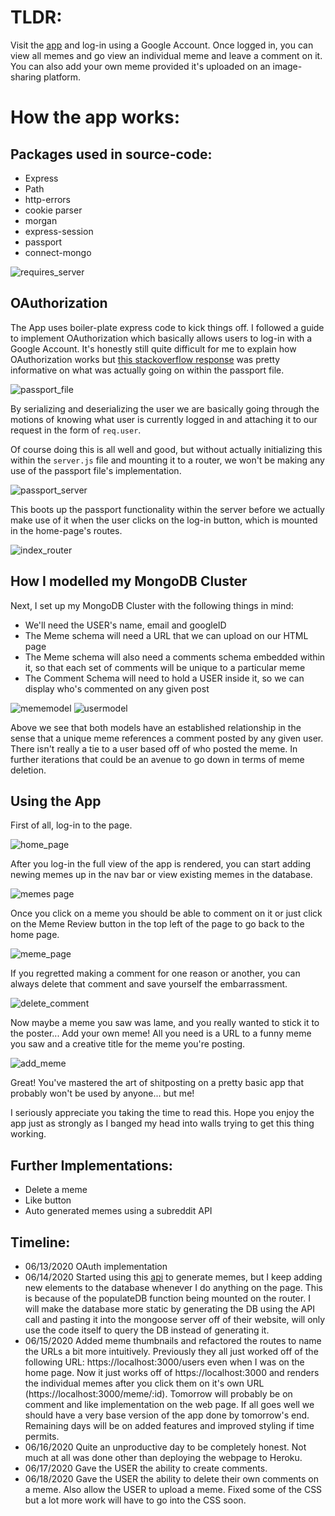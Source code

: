 #  TLDR:
Visit the [app](https://me-review-meme.herokuapp.com/) and log-in using a Google Account. Once logged in, you can view all memes and go view an individual meme and leave a comment on it. You can also add your own meme provided it's uploaded on an image-sharing platform. 

#  How the app works:

##  Packages used in source-code:

- Express
- Path
- http-errors
- cookie parser
- morgan
- express-session
- passport
- connect-mongo

![requires_server](https://github.com/ibrahimalhanich/Meme-Review/blob/master/pictures/server_requires.PNG)

## OAuthorization

The App uses boiler-plate express code to kick things off. I followed a guide to implement OAuthorization which basically allows users to log-in with a Google Account. It's honestly still quite difficult for me to explain how OAuthorization works but [this stackoverflow response](https://stackoverflow.com/questions/27637609/understanding-passport-serialize-deserialize) was pretty informative on what was actually going on within the passport file. 

![passport_file](https://github.com/ibrahimalhanich/Meme-Review/blob/master/pictures/passport.PNG)

By serializing and deserializing the user we are basically going through the motions of knowing what user is currently logged in and attaching it to our request in the form of `req.user`. 

Of course doing this is all well and good, but without actually initializing this within the `server.js` file and mounting it to a router, we won't be making any use of the passport file's implementation. 

![passport_server](https://github.com/ibrahimalhanich/Meme-Review/blob/master/pictures/server_passport.PNG)

This boots up the passport functionality within the server before we actually make use of it when the user clicks on the log-in button, which is mounted in the home-page's routes.

![index_router](https://github.com/ibrahimalhanich/Meme-Review/blob/master/pictures/index_router.PNG)


## How I modelled my MongoDB Cluster
Next, I set up my MongoDB Cluster with the following things in mind:

- We'll need the USER's name, email and googleID
- The Meme schema will need a URL that we can upload on our HTML page
- The Meme schema will also need a comments schema embedded within it, so that each set of comments will be unique to a particular meme
- The Comment Schema will need to hold a USER inside it, so we can display who's commented on any given post

![mememodel](https://github.com/ibrahimalhanich/Meme-Review/blob/master/pictures/meme_model.PNG)
![usermodel](https://github.com/ibrahimalhanich/Meme-Review/blob/master/pictures/user_model.PNG)

Above we see that both models have an established relationship in the sense that a unique meme references a comment posted by any given user. There isn't really a tie to a user based off of who posted the meme. In further iterations that could be an avenue to go down in terms of meme deletion. 

## Using the App

First of all, log-in to the page.

![home_page](https://github.com/ibrahimalhanich/Meme-Review/blob/master/pictures/homepage.png)

After you log-in the full view of the app is rendered, you can start adding newing memes up in the nav bar or view existing memes in the database. 

![memes page](https://github.com/ibrahimalhanich/Meme-Review/blob/master/pictures/allmemes.png)

Once you click on a meme you should be able to comment on it or just click on the Meme Review button in the top left of the page to go back to the home page. 

![meme_page](https://github.com/ibrahimalhanich/Meme-Review/blob/master/pictures/makeacomment.png)

If you regretted making a comment for one reason or another, you can always delete that comment and save yourself the embarrassment. 

![delete_comment](https://github.com/ibrahimalhanich/Meme-Review/blob/master/pictures/deleteacomment.png)

Now maybe a meme you saw was lame, and you really wanted to stick it to the poster... Add your own meme! All you need is a URL to a funny meme you saw and a creative title for the meme you're posting. 

![add_meme](https://github.com/ibrahimalhanich/Meme-Review/blob/master/pictures/addameme.png)

Great! You've mastered the art of shitposting on a pretty basic app that probably won't be used by anyone... but me! 

I seriously appreciate you taking the time to read this. Hope you enjoy the app just as strongly as I banged my head into walls trying to get this thing working. 


## Further Implementations:

- Delete a meme
- Like button
- Auto generated memes using a subreddit API




##  Timeline:
- 06/13/2020    OAuth implementation
- 06/14/2020    Started using this [api](https://github.com/R3l3ntl3ss/Meme_Api) to generate memes, but I keep adding new elements to the database whenever I do anything on the page. This is because of the populateDB function being mounted on the router. I will make the database more static by generating the DB using the API call and pasting it into the mongoose server off of their website, will only use the code itself to query the DB instead of generating it. 
- 06/15/2020    Added meme thumbnails and refactored the routes to name the URLs a bit more intuitively. Previously they all just worked off of the following URL: https://localhost:3000/users even when I was on the home page. Now it just works off of https://localhost:3000 and renders the individual memes after you click them on it's own URL (https://localhost:3000/meme/:id). Tomorrow will probably be on comment and like implementation on the web page. If all goes well we should have a very base version of the app done by tomorrow's end. Remaining days will be on added features and improved styling if time permits. 
- 06/16/2020    Quite an unproductive day to be completely honest. Not much at all was done other than deploying the webpage to Heroku.
- 06/17/2020    Gave the USER the ability to create comments.
- 06/18/2020    Gave the USER the ability to delete their own comments on a meme. Also allow the USER to upload a meme. Fixed some of the CSS but a lot more work will have to go into the CSS soon. 
